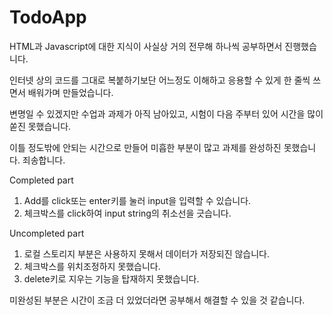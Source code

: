 # TodoApp

HTML과 Javascript에 대한 지식이 사실상 거의 전무해 하나씩 공부하면서 진행했습니다.

인터넷 상의 코드를 그대로 복붙하기보단 어느정도 이해하고 응용할 수 있게 한 줄씩 쓰면서 배워가며 만들었습니다.

변명일 수 있겠지만 수업과 과제가 아직 남아있고, 시험이 다음 주부터 있어 시간을 많이 쏟진 못했습니다. 

이틀 정도밖에 안되는 시간으로 만들어 미흡한 부분이 많고 과제를 완성하진 못했습니다. 죄송합니다.



Completed part
1. Add를 click또는 enter키를 눌러 input을 입력할 수 있습니다.
2. 체크박스를 click하여 input string의 취소선을 긋습니다.


Uncompleted part
1. 로컬 스토리지 부분은 사용하지 못해서 데이터가 저장되진 않습니다.
2. 체크박스를 위치조정하지 못했습니다. 
3. delete키로 지우는 기능을 탑재하지 못했습니다. 


미완성된 부분은 시간이 조금 더 있었더라면 공부해서 해결할 수 있을 것 같습니다.
